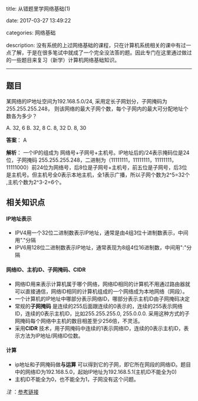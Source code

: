 title: 从错题里学网络基础(1)

date: 2017-03-27 13:49:22

categories: 网络基础

description: 没有系统的上过网络基础的课程，只在计算机系统相关的课中有过一点了解，于是在很多笔试中就成了一个完全没法答的题。因此专门在这里通过做过的一些题目来复习（新学）计算机网络基础知识。

---

## 题目

某网络的IP地址空间为192.168.5.0/24, 采用定长子网划分，子网掩码为255.255.255.248， 则该网络的最大子网个数，每个子网内的最大可分配地址个数各为多少？

A. 32, 6	B. 32, 8	C. 8, 32	D. 8, 30

**答案**： A

**解析**： 一个IP的组成为 网络号+子网号+主机号。IP地址后的/24表示掩码位是24位，子网掩码 255.255.255.248，二进制为（11111111，11111111，11111111，11111000）前24位为网络号，后8位是子网号+主机号，前五位是子网号，后3位是主机号。但主机号全0表示本地主机，全1表示广播，所以子网个数为2^5=32个 ,主机个数为2^3-2=6个。



## 相关知识点

#### IP地址表示

* IPV4用一个32位二进制数表示IP地址，通常是由4组3位十进制数表示，中间用"."分隔
* IPV6用128位二进制数表示IP地址，通常表现为8组4位16进制数，中间用":"分隔

#### 网络ID、主机ID、子网掩码、CIDR

* 网络ID用来表示计算机属于哪个网络，网络ID相同的计算机不用通过路由器就可以直接通信，网络ID相同的计算机组成的一个网络成为本地网络（网段）。
* 一个计算机的IP地址中哪部分表示网络ID，哪部分表示主机ID由子网掩码决定
* 常规的**子网掩码** 是连续的255后面跟连续的0表示的，连续的255表示网络ID，连续的0表示主机ID，比如255.255.255.0, 255.0.0.0. 采用这种方式的子网掩码每个网络中主机的数目相差至少256倍，不灵活。
* 采用**CIDR** 技术，用子网掩码中连续的1表示网络ID，连续的0表示主机ID，表示方法为IP地址/网络ID位数。

#### 计算

* ip地址和子网掩码做**与运算** 可以得到它的子网，即它所在网段的网络ID。题目中的网络ID为192.168.5.0，起始IP地址为192.168.5.1(主机ID不能全为0)
* 主机ID不能全为0，也不能全为1，子网没有这个问题。



*注* ：[参考链接](http://www.2cto.com/net/201303/192100.html)